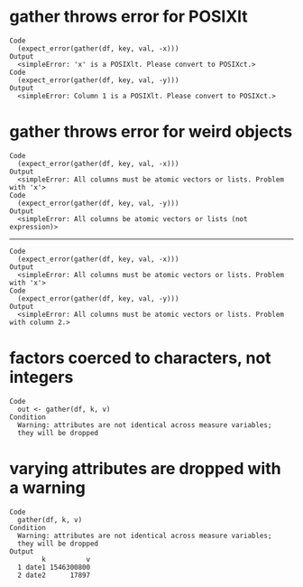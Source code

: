# gather throws error for POSIXlt

    Code
      (expect_error(gather(df, key, val, -x)))
    Output
      <simpleError: 'x' is a POSIXlt. Please convert to POSIXct.>
    Code
      (expect_error(gather(df, key, val, -y)))
    Output
      <simpleError: Column 1 is a POSIXlt. Please convert to POSIXct.>

# gather throws error for weird objects

    Code
      (expect_error(gather(df, key, val, -x)))
    Output
      <simpleError: All columns must be atomic vectors or lists. Problem with 'x'>
    Code
      (expect_error(gather(df, key, val, -y)))
    Output
      <simpleError: All columns be atomic vectors or lists (not expression)>

---

    Code
      (expect_error(gather(df, key, val, -x)))
    Output
      <simpleError: All columns must be atomic vectors or lists. Problem with 'x'>
    Code
      (expect_error(gather(df, key, val, -y)))
    Output
      <simpleError: All columns must be atomic vectors or lists. Problem with column 2.>

# factors coerced to characters, not integers

    Code
      out <- gather(df, k, v)
    Condition
      Warning: attributes are not identical across measure variables;
      they will be dropped

# varying attributes are dropped with a warning

    Code
      gather(df, k, v)
    Condition
      Warning: attributes are not identical across measure variables;
      they will be dropped
    Output
            k          v
      1 date1 1546300800
      2 date2      17897

